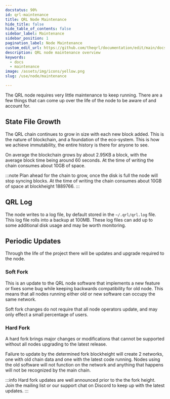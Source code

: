 ```yaml
---
docstatus: 90%
id: qrl-maintenance 
title: QRL Node Maintenance
hide_title: false
hide_table_of_contents: false
sidebar_label: Maintenance
sidebar_position: 1
pagination_label: Node Maintenance
custom_edit_url: https://github.com/theqrl/documentation/edit/main/docs/Node/qrl-maintenance.md
description: QRL node maintenance overview
keywords:
  - docs
  - maintenance
image: /assets/img/icons/yellow.png
slug: /use/node/maintenance

---
```


The QRL node requires very little maintenance to keep running. There are a few things that can come up over the life of the node to be aware of and account for.

## State File Growth

The QRL chain continues to grow in size with each new block added. This is the nature of blockchain, and a foundation of the eco-system. This is how we achieve immutability, the 
entire history is there for anyone to see.

On average the blockchain grows by about $2.95$KB a block, with the average block time being around $60$ seconds. At the time of writing the chain consumes about $10$GB of space.

:::note
Plan ahead for the chain to grow, once the disk is full the node will stop syncing blocks. At the time of writing the chain consumes about $10$GB of space at blockheight $1889766$.
:::


## QRL Log

The node writes to a log file, by default stored in the `~/.qrl/qrl.log` file. This log file rolls into a backup at $100$MB. These log files can add up to some additional disk usage 
and may be worth monitoring.

## Periodic Updates

Through the life of the project there will be updates and upgrade required to the node.

### Soft Fork

This is an update to the QRL node software that implements a new feature or fixes some bug while keeping backwards compatibility for old node. This means that all nodes running either 
old or new software can occupy the same network.

Soft fork changes do not require that all node operators update, and may only effect a small percentage of users.

### Hard Fork

A hard fork brings major changes or modifications that cannot be supported without all nodes upgrading to the latest release.

Failure to update by the determined fork blockheight will create 2 networks, one with old chain data and one with the latest code running. Nodes using the old software will not function 
on the network and anything that happens will not be recognized by the main chain. 

:::info
Hard fork updates are well announced prior to the the fork height. Join the mailing list or our support chat on Discord to keep up with the latest updates.
:::
